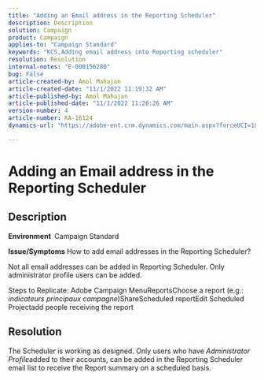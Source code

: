```yaml
---
title: "Adding an Email address in the Reporting Scheduler"
description: Description
solution: Campaign
product: Campaign
applies-to: "Campaign Standard"
keywords: "KCS,Adding email address into Reporting scheduler"
resolution: Resolution
internal-notes: "E-000156280"
bug: False
article-created-by: Amol Mahajan
article-created-date: "11/1/2022 11:19:32 AM"
article-published-by: Amol Mahajan
article-published-date: "11/1/2022 11:26:26 AM"
version-number: 4
article-number: KA-16124
dynamics-url: "https://adobe-ent.crm.dynamics.com/main.aspx?forceUCI=1&pagetype=entityrecord&etn=knowledgearticle&id=3863ba0a-d759-ed11-9561-6045bd006f95"

---
```

# Adding an Email address in the Reporting Scheduler

## Description

<b>Environment </b>
Campaign Standard


<b>Issue/Symptoms</b>
How to add email addresses in the Reporting Scheduler?

Not all email addresses can be added in Reporting Scheduler. Only administrator profile users can be added.

 Steps to Replicate:
 Adobe Campaign MenuReportsChoose a report (e.g.: *indicateurs principaux campagne*)ShareScheduled reportEdit Scheduled Projectadd people receiving the report


## Resolution


The Scheduler is working as designed. Only users who have *Administrator Profile*added to their accounts, can be added in the Reporting Scheduler email list to receive the Report summary on a scheduled basis.




